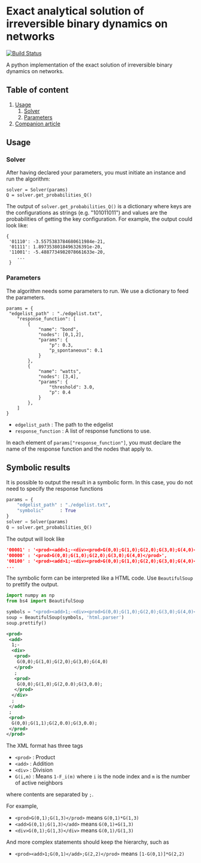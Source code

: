 # Exact analytical solution of irreversible binary dynamics on networks

[![Build Status](https://travis-ci.com/laurencee9/exact_binary_dynamics.svg?token=G5JxCbxXbihVEq3Yzsxg&branch=master)](https://travis-ci.com/laurencee9/exact_binary_dynamics)

A python implementation of the exact solution of irreversible binary dynamics on networks.

## Table of content

1. [Usage](#usage)
	1. [Solver](#solver)
	2. [Parameters](#parameters)
2. [Companion article](#companion-article)


## Usage

### Solver

After having declared your parameters, you must initiate an instance and run the algorithm:

	solver = Solver(params)
	Q = solver.get_probabilities_Q()

The output of `solver.get_probabilities_Q()` is a dictionary where keys are the configurations as strings (e.g. "101011011") and values are the probabilities of getting the key configuration. For example, the output could look like:

```
{
 '01110': -3.5575383784680611984e-21,
 '01111': 1.8973538018496326391e-20,
 '11001': -5.4887734982078661633e-20,
	...
 }
```

### Parameters

The algorithm needs some parameters to run. We use a dictionary to feed the parameters. 
```
params = {
 "edgelist_path" : "./edgelist.txt",
	"response_function": [
		{	
			"name": "bond",
			"nodes": [0,1,2],
			"params": {
				"p": 0.3,
				"p_spontaneous": 0.1
			}
		},
		{	
			"name": "watts",
			"nodes": [3,4],
			"params": {
				"threshold": 3.0,
				"p": 0.4
			}
		},
	]
}
```

 - `edgelist_path` : The path to the edgelist
 - `response_function` : A list of response functions to use.

In each element of `params["response_function"]`, you must declare the name of the response function and the nodes that apply to. 


## Symbolic results

It is possible to output the result in a symbolic form. In this case, you do not need to specify the response functions

```python
params = {
	"edgelist_path" : "./edgelist.txt",
	"symbolic"      : True
}
solver = Solver(params)
Q = solver.get_probabilities_Q()
```
The output will look like


```json
'00001' : '<prod><add>1;-<div><prod>G(0,0);G(1,0);G(2,0);G(3,0);G(4,0)</prod>;<prod>G(0,0);G(1,0);G(2,0.0);G(3,0.0);</prod></div>;</add>;<prod>G(0,0);G(1,1);G(2,0.0);G(3,0.0);</prod></prod>',
'00000' : '<prod>G(0,0);G(1,0);G(2,0);G(3,0);G(4,0)</prod>',
'00100' : '<prod><add>1;-<div><prod>G(0,0);G(1,0);G(2,0);G(3,0);G(4,0)</prod>;<prod>G(0,0);G(1,0);G(3,0.0);G(4,0.0);</prod></div>;</add>;<prod>G(0,0);G(1,1);G(3,0.0);G(4,0.0);</prod></prod>',
...
```
The symbolic form can be interpreted like a HTML code. Use `BeautifulSoup` to prettify the output. 

```python
import numpy as np
from bs4 import BeautifulSoup

symbols = "<prod><add>1;-<div><prod>G(0,0);G(1,0);G(2,0);G(3,0);G(4,0)</prod>;<prod>G(0,0);G(1,0);G(2,0.0);G(3,0.0);</prod></div>;</add>;<prod>G(0,0);G(1,1);G(2,0.0);G(3,0.0);</prod></prod>"
soup = BeautifulSoup(symbols, 'html.parser')
soup.prettify()
```

```xml
<prod>
 <add>
  1;-
  <div>
   <prod>
    G(0,0);G(1,0);G(2,0);G(3,0);G(4,0)
   </prod>
   ;
   <prod>
    G(0,0);G(1,0);G(2,0.0);G(3,0.0);
   </prod>
  </div>
  ;
 </add>
 ;
 <prod>
  G(0,0);G(1,1);G(2,0.0);G(3,0.0);
 </prod>
</prod>
```

The XML format has three tags 

 * `<prod>` : Product
 * `<add>` : Addition
 * `<div>` : Division
 * `G(i,m)` : Means `1-F_i(m)` where `i` is the node index and `m` is the number of active neighbors

where contents are separated by `;`.

For example, 

 * `<prod>G(0,1);G(1,3)</prod>` means `G(0,1)*G(1,3)`
 * `<add>G(0,1);G(1,3)</add>` means `G(0,1)+G(1,3)`
 * `<div>G(0,1);G(1,3)</div>` means `G(0,1)/G(1,3)`

And more complex statements should keep the hierarchy, such as

 * `<prod><add>1;G(0,1)</add>;G(2,2)</prod>` means `[1-G(0,1)]*G(2,2)`

